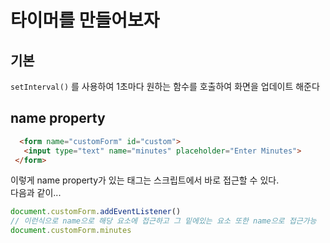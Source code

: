 # 타이머를 만들어보자

## 기본
`setInterval()` 를 사용하여 1초마다 원하는 함수를 호출하여 화면을 업데이트 해준다

## name property
```html
  <form name="customForm" id="custom">
   <input type="text" name="minutes" placeholder="Enter Minutes">
 </form>
```
이렇게 name property가 있는 태그는 스크립트에서 바로 접근할 수 있다.\
다음과 같이...
```js
document.customForm.addEventListener()
// 이런식으로 name으로 해당 요소에 접근하고 그 밑에있는 요소 또한 name으로 접근가능
document.customForm.minutes 
```

